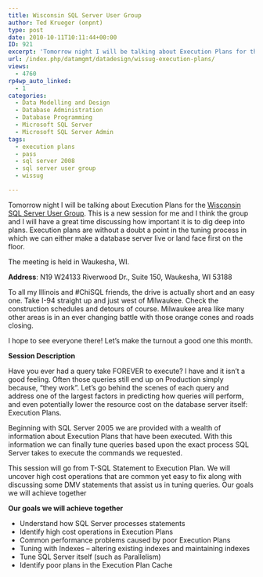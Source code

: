 ```yaml
---
title: Wisconsin SQL Server User Group
author: Ted Krueger (onpnt)
type: post
date: 2010-10-11T10:11:44+00:00
ID: 921
excerpt: 'Tomorrow night I will be talking about Execution Plans for the Wisconsin SQL Server User Group.  This is a new session for me and I think the group and I will have a great time discussing how important it is to dig deep into plans.  Execution plans are without a doubt a point in the tuning process in which we can either make a database server live or land face first on the floor.'
url: /index.php/datamgmt/datadesign/wissug-execution-plans/
views:
  - 4760
rp4wp_auto_linked:
  - 1
categories:
  - Data Modelling and Design
  - Database Administration
  - Database Programming
  - Microsoft SQL Server
  - Microsoft SQL Server Admin
tags:
  - execution plans
  - pass
  - sql server 2008
  - sql server user group
  - wissug

---
```

Tomorrow night I will be talking about Execution Plans for the [Wisconsin SQL Server User Group][1]. This is a new session for me and I think the group and I will have a great time discussing how important it is to dig deep into plans. Execution plans are without a doubt a point in the tuning process in which we can either make a database server live or land face first on the floor. 

The meeting is held in Waukesha, WI. 

**Address**: N19 W24133 Riverwood Dr., Suite 150, Waukesha, WI 53188 

To all my Illinois and #ChiSQL friends, the drive is actually short and an easy one. Take I-94 straight up and just west of Milwaukee. Check the construction schedules and detours of course. Milwaukee area like many other areas is in an ever changing battle with those orange cones and roads closing.

I hope to see everyone there! Let’s make the turnout a good one this month.

**Session Description**


<span class="MT_smaller"> 

<p>
  Have you ever had a query take FOREVER to execute? I have and it isn’t a good feeling. Often those queries still end up on Production simply because, “they work”. Let’s go behind the scenes of each query and address one of the largest factors in predicting how queries will perform, and even potentially lower the resource cost on the database server itself: Execution Plans.
</p>

<p>
  Beginning with SQL Server 2005 we are provided with a wealth of information about Execution Plans that have been executed. With this information we can finally tune queries based upon the exact process SQL Server takes to execute the commands we requested.
</p>

<p>
  This session will go from T-SQL Statement to Execution Plan. We will uncover high cost operations that are common yet easy to fix along with discussing some DMV statements that assist us in tuning queries. Our goals we will achieve together
</p>

<p>
  <strong>Our goals we will achieve together</strong>
</p>

<ul>
  <li>
    Understand how SQL Server processes statements
  </li>
  <li>
    Identify high cost operations in Execution Plans
  </li>
  <li>
    Common performance problems caused by poor Execution Plans
  </li>
  <li>
    Tuning with Indexes – altering existing indexes and maintaining indexes
  </li>
  <li>
    Tune SQL Server itself (such as Parallelism)
  </li>
  <li>
    Identify poor plans in the Execution Plan Cache
  </li>
</ul>

<p>
  </span>
</p>

 [1]: http://wisconsin.sqlpass.org/